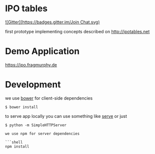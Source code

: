 # IPO tables
[![Gitter](https://badges.gitter.im/Join Chat.svg)](https://gitter.im/hackers4peace/ipotables?utm_source=badge&utm_medium=badge&utm_campaign=pr-badge&utm_content=badge)

first prototype implementing concepts described on http://ipotables.net

# Demo Application

https://ipo.fragmurphy.de

# Development

we use [bower](http://bower.io) for client-side dependencies

```shell
$ bower install
```

to serve app locally you can use something like
[serve](http://npm.im/serve) or just

```shell
$ python -m SimpleHTTPServer

we use npm for server dependencies

```shell
npm install
```
